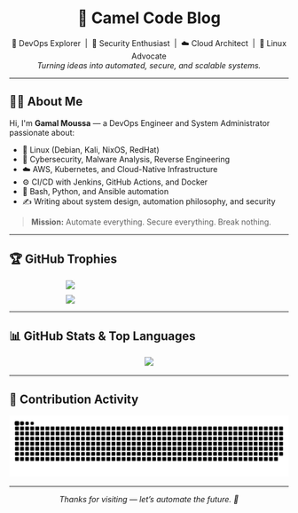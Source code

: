 <h1 align="center">🌟 Camel Code Blog</h1>

<p align="center">
🚀 DevOps Explorer &nbsp;|&nbsp; 🔐 Security Enthusiast &nbsp;|&nbsp; ☁️ Cloud Architect &nbsp;|&nbsp; 🐧 Linux Advocate  
<br>
<em>Turning ideas into automated, secure, and scalable systems.</em>
</p>

---

## 👨‍💻 About Me

Hi, I'm **Gamal Moussa** — a DevOps Engineer and System Administrator passionate about:

- 🐧 Linux (Debian, Kali, NixOS, RedHat)
- 🔐 Cybersecurity, Malware Analysis, Reverse Engineering
- ☁️ AWS, Kubernetes, and Cloud-Native Infrastructure
- ⚙️ CI/CD with Jenkins, GitHub Actions, and Docker
- 🧰 Bash, Python, and Ansible automation
- ✍️ Writing about system design, automation philosophy, and security

> **Mission:** Automate everything. Secure everything. Break nothing.

---

## 🏆 GitHub Trophies
<div align="center" style="display: flex; justify-content: center; gap: 10px; flex-wrap: wrap;">
  <img src="https://github-readme-stats.vercel.app/api?username=alcamel&show_icons=true&theme=algolia" style="flex: 1; min-width: 300px; max-width: 48%;" />
  <img src="https://github-readme-stats.vercel.app/api/top-langs/?username=alcamel&layout=compact&theme=algolia" style="flex: 1; min-width: 300px; max-width: 48%;" />
</div>


---

## 📊 GitHub Stats & Top Languages

<p align="center">
  <img src="https://github-readme-stats.vercel.app/api?username=alcamel&show_icons=true&theme=algolia" height="165" />
</p>

---

## 🐍 Contribution Activity

<p align="center">
  <img src="https://raw.githubusercontent.com/platane/snk/output/github-contribution-grid-snake.svg" alt="GitHub contribution snake animation" />
</p>

---

<p align="center"><i>Thanks for visiting — let’s automate the future. 🐫</i></p>
